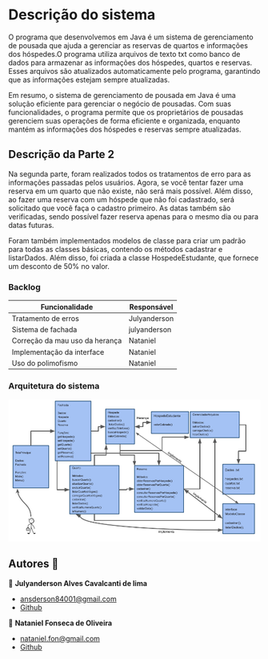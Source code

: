 #  Descrição do sistema
  O programa que desenvolvemos em Java é um sistema de gerenciamento de pousada que ajuda a gerenciar as reservas de quartos e informações dos hóspedes.O programa utiliza arquivos de texto txt como banco de dados para armazenar as informações dos hóspedes, quartos e reservas. Esses arquivos são atualizados automaticamente pelo programa, garantindo que as informações estejam sempre atualizadas.

  Em resumo, o sistema de gerenciamento de pousada em Java é uma solução eficiente para gerenciar o negócio de pousadas. Com suas funcionalidades, o programa permite que os proprietários de pousadas gerenciem suas operações de forma eficiente e organizada, enquanto mantém as informações dos hóspedes e reservas sempre atualizadas.

## Descrição da Parte 2

Na segunda parte, foram realizados todos os tratamentos de erro para as informações passadas pelos usuários. Agora, se você tentar fazer uma reserva em um quarto que não existe, não será mais possível. Além disso, ao fazer uma reserva com um hóspede que não foi cadastrado, será solicitado que você faça o cadastro primeiro. As datas também são verificadas, sendo possível fazer reserva apenas para o mesmo dia ou para datas futuras.

Foram também implementados modelos de classe para criar um padrão para todas as classes básicas, contendo os métodos cadastrar e listarDados. Além disso, foi criada a classe HospedeEstudante, que fornece um desconto de 50% no valor.

### Backlog 

 |Funcionalidade | Responsável|
 | ------------- | ------------ |
 |Tratamento de erros | Julyanderson |
 |Sistema de fachada | julyanderson |
 |Correção da mau uso da herança| Nataniel |
 |Implementação da interface| Nataniel |
 |Uso do polimofismo | Nataniel |

### Arquitetura do sistema
![Imagem Arquitetura](img/Arquitetura%20do%20projetoPOO(1).png)

## Autores :busts_in_silhouette:
:bust_in_silhouette: __Julyanderson Alves Cavalcanti de lima__
* ansderson84001@gmail.com
* [Github](https://github.com/ansderson122)

:bust_in_silhouette: __Nataniel Fonseca de Oliveira__
* nataniel.fon@gmail.com 
* [Github](https://github.com/nathanmorgen)
